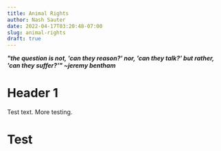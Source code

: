 ```yaml
---
title: Animal Rights
author: Nash Sauter
date: 2022-04-17T03:20:48-07:00
slug: animal-rights
draft: true
---
```


***"the question is not, 'can they reason?' nor, 'can they talk?' but rather, 'can they suffer?'" ~jeremy bentham***
# Header 1
Test text. More testing.

# Test


